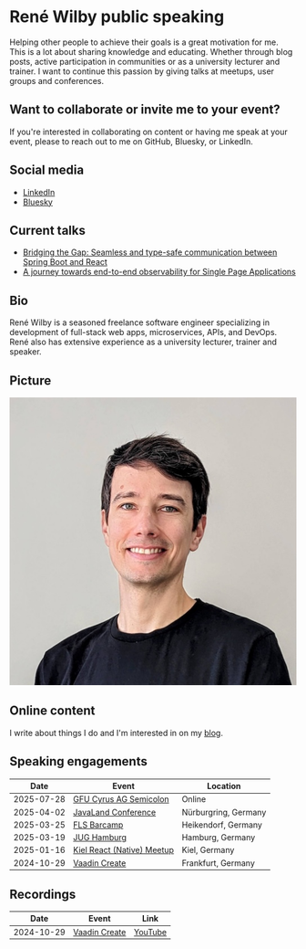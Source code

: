 # René Wilby public speaking

Helping other people to achieve their goals is a great motivation for me. This is a lot about sharing knowledge and educating. Whether through blog posts, active participation in communities or as a university lecturer and trainer. I want to continue this passion by giving talks at meetups, user groups and conferences.

## Want to collaborate or invite me to your event?

If you're interested in collaborating on content or having me speak at your event, please to reach out to me on GitHub, Bluesky, or LinkedIn.

## Social media

- [LinkedIn](https://www.linkedin.com/in/rene-wilby)
- [Bluesky](https://bsky.app/profile/rene-wilby.de)

## Current talks

- [Bridging the Gap: Seamless and type-safe communication between Spring Boot and React](abstracts/bridging-the-gap.md)
- [A journey towards end-to-end observability for Single Page Applications](abstracts/journey-towards-e2e-observability-spa.md)

## Bio

René Wilby is a seasoned freelance software engineer specializing in development of full-stack web apps, microservices, APIs, and DevOps. René also has extensive experience as a university lecturer, trainer and speaker.

## Picture

![René Wilby](rene-wilby.jpg)

## Online content

I write about things I do and I'm interested in on my [blog](https://rene-wilby.de/en/blog/).

## Speaking engagements

| Date | Event | Location |
| - | - | - |
| 2025-07-28 | [GFU Cyrus AG Semicolon](https://www.gfu.net/seminare-schulungen-kurse/semicolon_sk73/spring_boot_react_integrieren_s5162.html) | Online |
| 2025-04-02 | [JavaLand Conference](https://my.doag.org/events/javaland/2025/agenda/#agendaId.5229) | Nürburgring, Germany |
| 2025-03-25 | [FLS Barcamp](https://fastleansmart.com/) | Heikendorf, Germany |
| 2025-03-19 | [JUG Hamburg](https://www.meetup.com/de-DE/jug-hamburg/events/306459656) | Hamburg, Germany |
| 2025-01-16 | [Kiel React (Native) Meetup](https://www.meetup.com/de-DE/kiel-react-native-meetup/events/305442775) | Kiel, Germany |
| 2024-10-29 | [Vaadin Create](https://vaadin.com/vaadin-create) | Frankfurt, Germany |

## Recordings

| Date | Event | Link |
| - | - | - |
| 2024-10-29 | [Vaadin Create](https://vaadin.com/vaadin-create) | [YouTube](https://youtu.be/zNV0gHk-GIA) |
